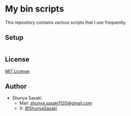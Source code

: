 # My bin scripts

This repository contains various scripts that I use frequently.

## Setup

```sh

```

## License

[MIT License](./LICENSE)

## Author

- Shunya Sasaki
  - Mail: [shunya.sasaki1120@gmail.com](mailto:shunya.sasaki1120@gmail.com)
  - X: [@ShunyaSasaki](https://x.com/ShunyaSasaki)
